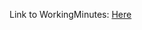 Link to WorkingMinutes: [Here](https://github.com/H4CK3R-01/TINF20C_ModellingWizard_Devices/issues/4)
